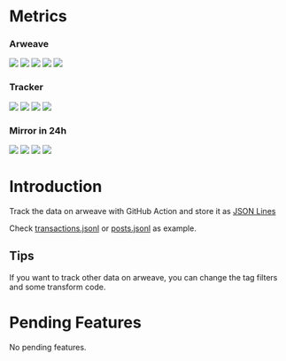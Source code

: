 # Metrics

### Arweave

![](https://img.shields.io/badge/dynamic/json?label=Height&query=%24.height&url=https%3A%2F%2Fwww.arweave.net?cacheSeconds=60)
![](https://img.shields.io/badge/dynamic/json?label=Blocks&query=%24.blocks&url=https%3A%2F%2Fwww.arweave.net?cacheSeconds=60)
![](https://img.shields.io/badge/dynamic/json?label=Peers&query=%24.peers&url=https%3A%2F%2Fwww.arweave.net?cacheSeconds=60)
![](https://img.shields.io/badge/dynamic/json?label=Queue&query=%24.queue_length&url=https%3A%2F%2Fwww.arweave.net?cacheSeconds=60)
![](https://img.shields.io/badge/dynamic/json?label=Latency&query=%24.node_state_latency&url=https%3A%2F%2Fwww.arweave.net?cacheSeconds=60)

### Tracker

![](https://img.shields.io/badge/dynamic/json?label=UpdatedTime&query=%24.updated_at&url=https%3A%2F%2Fraw.githubusercontent.com%2FRoCry%2Farweave-tracker%2Fdeploy%2Fmetrics.json)
![](https://img.shields.io/badge/dynamic/json?label=PostTime&query=%24.last_post_time&url=https%3A%2F%2Fraw.githubusercontent.com%2FRoCry%2Farweave-tracker%2Fdeploy%2Fmetrics.json)
![](https://img.shields.io/badge/dynamic/json?label=BlockHeight&query=%24.last_block_height&url=https%3A%2F%2Fraw.githubusercontent.com%2FRoCry%2Farweave-tracker%2Fdeploy%2Fmetrics.json)
![](https://img.shields.io/badge/dynamic/json?label=BlockTime&query=%24.last_block_time&url=https%3A%2F%2Fraw.githubusercontent.com%2FRoCry%2Farweave-tracker%2Fdeploy%2Fmetrics.json)

### Mirror in 24h

![](https://img.shields.io/badge/dynamic/json?label=Post&query=%24.day1.post&url=https%3A%2F%2Fraw.githubusercontent.com%2FRoCry%2Farweave-tracker%2Fdeploy%2Fmetrics.json)
![](https://img.shields.io/badge/dynamic/json?label=User&query=%24.day1.user&url=https%3A%2F%2Fraw.githubusercontent.com%2FRoCry%2Farweave-tracker%2Fdeploy%2Fmetrics.json)
![](https://img.shields.io/badge/dynamic/json?label=Distinct%20Title&query=%24.day1.title&url=https%3A%2F%2Fraw.githubusercontent.com%2FRoCry%2Farweave-tracker%2Fdeploy%2Fmetrics.json)
![](https://img.shields.io/badge/dynamic/json?label=Distinct%20Body&query=%24.day1.body&url=https%3A%2F%2Fraw.githubusercontent.com%2FRoCry%2Farweave-tracker%2Fdeploy%2Fmetrics.json)

# Introduction

Track the data on arweave with GitHub Action and store it as [JSON Lines](https://jsonlines.org/)

Check [transactions.jsonl](https://github.com/RoCry/arweave-tracker/blob/deploy/transactions.jsonl) or [posts.jsonl](https://github.com/RoCry/arweave-tracker/blob/deploy/posts.jsonl) as example.


## Tips

If you want to track other data on arweave, you can change the tag filters and some transform code.

# Pending Features

No pending features.
